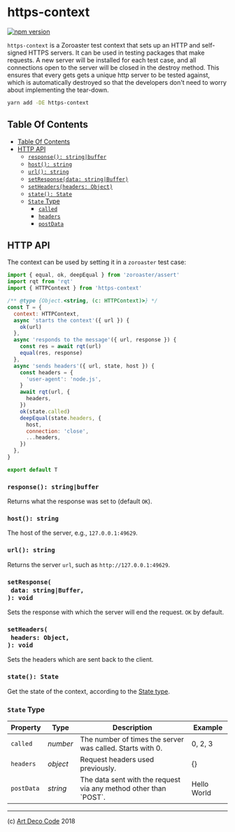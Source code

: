 # https-context

[![npm version](https://badge.fury.io/js/https-context.svg)](https://npmjs.org/package/https-context)

`https-context` is a Zoroaster test context that sets up an HTTP and self-signed HTTPS servers. It can be used in testing packages that make requests. A new server will be installed for each test case, and all connections open to the server will be closed in the destroy method. This ensures that every gets gets a unique http server to be tested against, which is automatically destroyed so that the developers don't need to worry about implementing the tear-down.

```sh
yarn add -DE https-context
```

## Table Of Contents

- [Table Of Contents](#table-of-contents)
- [HTTP API](#http-api)
  * [`response(): string|buffer`](#response-stringbuffer)
  * [`host(): string`](#host-string)
  * [`url(): string`](#url-string)
  * [`setResponse(data: string|Buffer)`](#setresponsedata-stringbuffer-void)
  * [`setHeaders(headers: Object)`](#setheadersheaders-object-void)
  * [`state(): State`](#state-state)
  * [`State` Type](#state-type)
    * [<code>called</code>](#called)
    * [<code>headers</code>](#headers)
    * [<code>postData</code>](#postdata)

## HTTP API

The context can be used by setting it in a `zoroaster` test case:

```javascript
import { equal, ok, deepEqual } from 'zoroaster/assert'
import rqt from 'rqt'
import { HTTPContext } from 'https-context'

/** @type {Object.<string, (c: HTTPContext)>} */
const T = {
  context: HTTPContext,
  async 'starts the context'({ url }) {
    ok(url)
  },
  async 'responds to the message'({ url, response }) {
    const res = await rqt(url)
    equal(res, response)
  },
  async 'sends headers'({ url, state, host }) {
    const headers = {
      'user-agent': 'node.js',
    }
    await rqt(url, {
      headers,
    })
    ok(state.called)
    deepEqual(state.headers, {
      host,
      connection: 'close',
      ...headers,
    })
  },
}

export default T
```

### `response(): string|buffer`

Returns what the response was set to (default `OK`).


### `host(): string`

The host of the server, e.g., `127.0.0.1:49629`.

### `url(): string`

Returns the server `url`, such as `http://127.0.0.1:49629`.

### `setResponse(`<br/>&nbsp;&nbsp;`data: string|Buffer,`<br/>`): void`

Sets the response with which the server will end the request. `OK` by default.

### `setHeaders(`<br/>&nbsp;&nbsp;`headers: Object,`<br/>`): void`

Sets the headers which are sent back to the client.

### `state(): State`

Get the state of the context, according to the [State type](#state-type).

### `State` Type

<table>
 <thead>
  <tr>
   <th>Property</th>
   <th>Type</th>
   <th>Description</th>
   <th>Example</th>
  </tr>
 </thead>
 <tbody>
   <tr>
  <td><a name="called"><code>called</code></a></td>
  <td><em>number</em></td>
  <td>The number of times the server was called. Starts with 0.</td>
  <td>0, 2, 3</td>
 </tr>
 <tr>
  <td><a name="headers"><code>headers</code></a></td>
  <td><em>object</em></td>
  <td>Request headers used previously.</td>
  <td>{}</td>
 </tr>
 <tr>
  <td><a name="postdata"><code>postData</code></a></td>
  <td><em>string</em></td>
  <td>The data sent with the request via any method other than `POST`.</td>
  <td>Hello World</td>
 </tr>
 </tbody>
</table>

---

(c) [Art Deco Code][1] 2018

[1]: https://artdeco.bz
